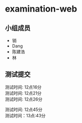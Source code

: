 # examination-web

## 小组成员
* 销
* Dang
* 陈建浩
* 林



## 测试提交

测试时间: 12点16分  
测试时间: 12点21分  
测试时间: 12点26分  

测试时间: 12点45分  
测试时间：13点:43分

